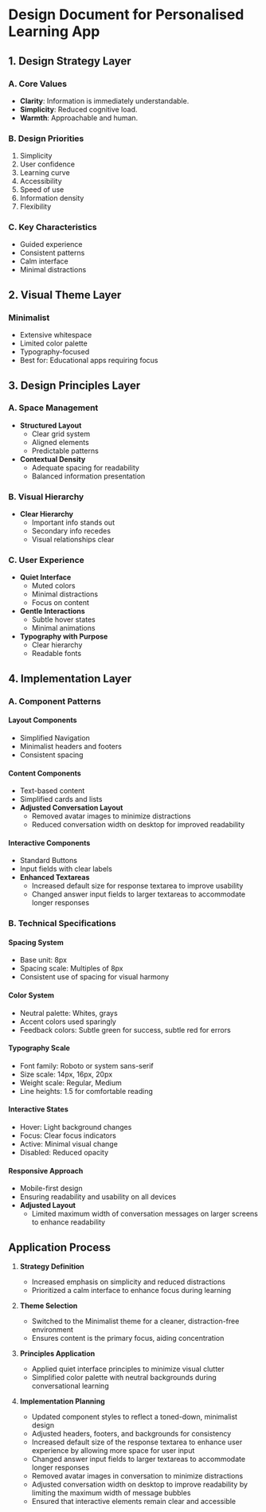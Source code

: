 # Design Document for Personalised Learning App

## 1. Design Strategy Layer

### A. Core Values

- **Clarity**: Information is immediately understandable.
- **Simplicity**: Reduced cognitive load.
- **Warmth**: Approachable and human.

### B. Design Priorities

1. Simplicity
2. User confidence
3. Learning curve
4. Accessibility
5. Speed of use
6. Information density
7. Flexibility

### C. Key Characteristics

- Guided experience
- Consistent patterns
- Calm interface
- Minimal distractions

## 2. Visual Theme Layer

### Minimalist

- Extensive whitespace
- Limited color palette
- Typography-focused
- Best for: Educational apps requiring focus

## 3. Design Principles Layer

### A. Space Management

- **Structured Layout**
  - Clear grid system
  - Aligned elements
  - Predictable patterns
- **Contextual Density**
  - Adequate spacing for readability
  - Balanced information presentation

### B. Visual Hierarchy

- **Clear Hierarchy**
  - Important info stands out
  - Secondary info recedes
  - Visual relationships clear

### C. User Experience

- **Quiet Interface**
  - Muted colors
  - Minimal distractions
  - Focus on content
- **Gentle Interactions**
  - Subtle hover states
  - Minimal animations
- **Typography with Purpose**
  - Clear hierarchy
  - Readable fonts

## 4. Implementation Layer

### A. Component Patterns

#### Layout Components

- Simplified Navigation
- Minimalist headers and footers
- Consistent spacing

#### Content Components

- Text-based content
- Simplified cards and lists
- **Adjusted Conversation Layout**
  - Removed avatar images to minimize distractions
  - Reduced conversation width on desktop for improved readability

#### Interactive Components

- Standard Buttons
- Input fields with clear labels
- **Enhanced Textareas**
  - Increased default size for response textarea to improve usability
  - Changed answer input fields to larger textareas to accommodate longer responses

### B. Technical Specifications

#### Spacing System

- Base unit: 8px
- Spacing scale: Multiples of 8px
- Consistent use of spacing for visual harmony

#### Color System

- Neutral palette: Whites, grays
- Accent colors used sparingly
- Feedback colors: Subtle green for success, subtle red for errors

#### Typography Scale

- Font family: Roboto or system sans-serif
- Size scale: 14px, 16px, 20px
- Weight scale: Regular, Medium
- Line heights: 1.5 for comfortable reading

#### Interactive States

- Hover: Light background changes
- Focus: Clear focus indicators
- Active: Minimal visual change
- Disabled: Reduced opacity

#### Responsive Approach

- Mobile-first design
- Ensuring readability and usability on all devices
- **Adjusted Layout**
  - Limited maximum width of conversation messages on larger screens to enhance readability

## Application Process

1. **Strategy Definition**
   - Increased emphasis on simplicity and reduced distractions
   - Prioritized a calm interface to enhance focus during learning

2. **Theme Selection**
   - Switched to the Minimalist theme for a cleaner, distraction-free environment
   - Ensures content is the primary focus, aiding concentration

3. **Principles Application**
   - Applied quiet interface principles to minimize visual clutter
   - Simplified color palette with neutral backgrounds during conversational learning

4. **Implementation Planning**
   - Updated component styles to reflect a toned-down, minimalist design
   - Adjusted headers, footers, and backgrounds for consistency
   - Increased default size of the response textarea to enhance user experience by allowing more space for user input
   - Changed answer input fields to larger textareas to accommodate longer responses
   - Removed avatar images in conversation to minimize distractions
   - Adjusted conversation width on desktop to improve readability by limiting the maximum width of message bubbles
   - Ensured that interactive elements remain clear and accessible
